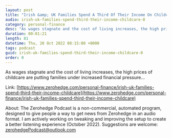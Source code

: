 ```yaml
---
layout: post
title: "Irish &amp; UK Families Spend A Third Of Their Income On Childcare"
audio: irish-uk-families-spend-third-their-income-childcare-0
category: personal-finance
desc: "As wages stagnate and the cost of living increases, the high prices of childcare are putting families under increased financial pressure..."
duration: 00:01:21
length: 81
datetime: Thu, 20 Oct 2022 08:15:00 +0000
tags: podcast
guid: irish-uk-families-spend-third-their-income-childcare-0
order: 0
---
```

As wages stagnate and the cost of living increases, the high prices of childcare are putting families under increased financial pressure...

Link: [https://www.zerohedge.com/personal-finance/irish-uk-families-spend-third-their-income-childcare](https://www.zerohedge.com/personal-finance/irish-uk-families-spend-third-their-income-childcare)

About: The Zerohedge Podcast is a non-commercial, automated program, designed to give people a way to get news from Zerohedge in an audio format.  I am actively working on tweaking and improving the setup to create a better listening experience (October 2022).  Suggestions are welcome: [zerohedgePodcast@outlook.com](mailto:zerohedgePodcast@outlook.com)
